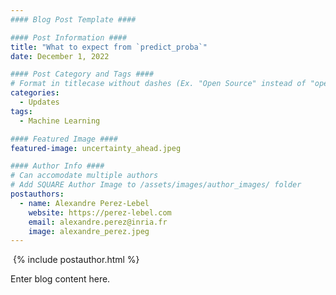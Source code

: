 ```yaml
---
#### Blog Post Template ####

#### Post Information ####
title: "What to expect from `predict_proba`"
date: December 1, 2022

#### Post Category and Tags ####
# Format in titlecase without dashes (Ex. "Open Source" instead of "open-source")
categories:
  - Updates
tags:
  - Machine Learning

#### Featured Image ####
featured-image: uncertainty_ahead.jpeg

#### Author Info ####
# Can accomodate multiple authors
# Add SQUARE Author Image to /assets/images/author_images/ folder
postauthors:
  - name: Alexandre Perez-Lebel
    website: https://perez-lebel.com
    email: alexandre.perez@inria.fr
    image: alexandre_perez.jpeg
---
```

<div>
  <img src="/assets/images/posts_images/{{ page.featured-image }}" alt="">
  {% include postauthor.html %}
</div>

Enter blog content here.
